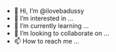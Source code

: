 - 👋 Hi, I’m @ilovebadussy
- 👀 I’m interested in ...
- 🌱 I’m currently learning ...
- 💞️ I’m looking to collaborate on ...
- 📫 How to reach me ...

<!---
ilovebadussy/ilovebadussy is a ✨ special ✨ repository because its `README.md` (this file) appears on your GitHub profile.
You can click the Preview link to take a look at your changes.
--->
